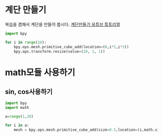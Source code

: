 # 계단 만들기 
복습을 겸해서 계단을 만들어 봅시다. 
[계단만들기 유튜브 튜토리얼](https://youtu.be/ky2Mp5yDGDA)
```python
import bpy

for i in range(10):
    bpy.ops.mesh.primitive_cube_add(location=(0,i*2,i*2))
    bpy.ops.transform.resize(value=(10, 1, 1))
```


# math모듈 사용하기 

## sin, cos사용하기 

```python
import bpy
import math

a=range(1,20)

for i in a:
    mesh = bpy.ops.mesh.primitive_cube_add(size=0.5,location=(i,math.sin(i),math.cos(i)))
```
